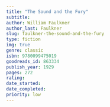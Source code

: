 ```yaml
---
title: "The Sound and the Fury"
subtitle: 
author: William Faulkner
author_last: Faulkner
slug: faulkner-the-sound-and-the-fury
type: fiction
img: true
genre: classic
isbn: 9780099475019
goodreads_id: 863334
publish_year: 1929
pages: 272
rating: 
date_started:
date_completed:
priority: low
---
```

